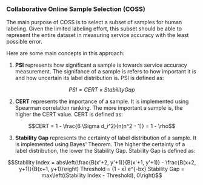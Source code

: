 ### Collaborative Online Sample Selection (COSS)

The main purpose of COSS is to select a subset of samples for human labeling. Given the limited labeling effort, this subset should be able to represent the entire dataset in measuring service accuracy with the least possible error.

Here are some main concepts in this approach:

1. **PSI** represents how significant a sample is towards service accuracy measurement. The signifance of a sample is refers to how important it is and how uncertain its label distribution is. PSI is defined as:
```math
PSI = CERT \times Stability Gap
```

2. **CERT** represents the importance of a sample. It is implemented using Spearman correlation ranking. The more important a sample is, the higher the CERT value. CERT is defined as:
```math
CERT = 1 - \frac{6 \Sigma d_i^2}{n(n^2 - 1)} = 1 - \rho
```

3. **Stability Gap** represents the certainty of label distribution of a sample. It is implemented using Bayes' Theorem. The higher the certainty of a label distribution, the lower the Stability Gap. Stability Gap is defined as:
```math
Stability Index = abs\left(\frac{B(x'+2, y'+1)}{B(x'+1, y'+1)} - \frac{B(x+2, y+1)}{B(x+1, y+1)}\right)
Threshold = (1 - x) e^{-bx}
Stability Gap = max\left((Stability Index - Threshold), 0\right)
```